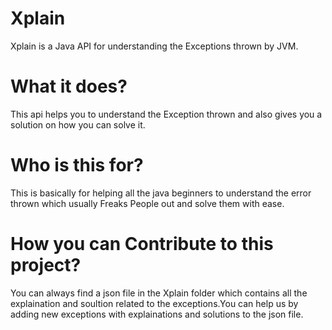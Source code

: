 # Xplain
 Xplain is a Java API for understanding the Exceptions thrown by JVM.
 
# What it does?
  This api helps you to understand the Exception thrown and also gives you a solution on how you can solve it.
  
# Who is this for?
  This is basically for helping all the java beginners to understand the error thrown which usually Freaks People out and solve them with ease. 
  
# How you can Contribute to this project?
  You can always find a json file in the Xplain folder which contains all the explaination and soultion related to the exceptions.You can help us by adding new exceptions with explainations and solutions to the json file.
